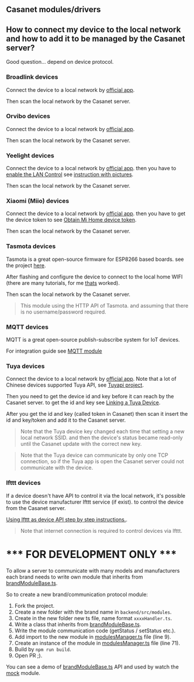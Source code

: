 ## Casanet modules/drivers

## How to connect my device to the local network and how to add it to be managed by the Casanet server?
Good question... depend on device protocol.

### Broadlink devices
Connect the device to a local network by [official app](https://play.google.com/store/apps/details?id=com.broadlink.rmt).

Then scan the local network by the Casanet server.

### Orvibo devices
Connect the device to a local network by [official app](https://play.google.com/store/apps/details?id=com.orvibo.irhost).

Then scan the local network by the Casanet server.

### Yeelight devices
Connect the device to a local network by [official app](https://play.google.com/store/apps/details?id=com.yeelight.cherry).
then you have to [enable the LAN Control](https://www.yeelight.com/en_US/developer) 
see [instruction with pictures](https://getyeti.co/posts/how-to-control-yeelight-and-your-smarthome-with-yeti). 

Then scan the local network by the Casanet server.

### Xiaomi (Miio) devices
Connect the device to a local network by [official app](https://play.google.com/store/apps/details?id=com.xiaomi.smarthome).
then you have to get the device token to see [Obtain Mi Home device token](https://github.com/jghaanstra/com.xiaomi-miio/blob/master/docs/obtain_token.md). 

Then scan the local network by the Casanet server.

### Tasmota devices

Tasmota is a great open-source firmware for ESP8266 based boards. see the project [here](https://github.com/arendst/Sonoff-Tasmota).
 
After flashing and configure the device to connect to the local home WIFI (there are many tutorials, for me [thats](https://www.youtube.com/watch?v=pVPPiYAo8NI) worked).

Then scan the local network by the Casanet server.

> This module using the HTTP API of Tasmota. and assuming that there is no username/password required.

### MQTT devices

MQTT is a great open-source publish-subscribe system for IoT devices.
 
For integration guide see [MQTT module](./mqtt/README.md)

### Tuya devices
Connect the device to a local network by [official app](https://play.google.com/store/apps/details?id=com.tuya.smart).
Note that a lot of Chinese devices supported Tuya API, see [Tuyapi project](https://github.com/codetheweb/tuyapi).

Then you need to get the device id and key before it can reach by the Casanet server.
to get the id and key see [Linking a Tuya Device](https://github.com/codetheweb/tuyapi/blob/master/docs/SETUP.md).

After you get the id and key (called token in Casanet) then scan it insert the id and key/token and add it to the Casanet server. 
> Note that the Tuya device key changed each time that setting a new local network SSID. and then the device's status became read-only until the Casanet update with the correct new key. 

> Note that the Tuya device can communicate by only one TCP connection, so if the Tuya app is open the Casanet server could not communicate with the device. 

### Ifttt devices
If a device doesn't have API to control it via the local network, 
it's possible to use the device manufacturer Ifttt service (if exist).
to control the device from the Casanet server.

[Using Ifttt as device API step by step instructions.](./ifttt/README.md#step-by-step-instructions).

> Note that internet connection is required to control devices via Ifttt.
# *** FOR DEVELOPMENT ONLY ***

To allow a server to communicate with many models and manufacturers each brand needs to write
own module that inherits from [brandModuleBase.ts](./brandModuleBase.ts).

So to create a new brand/communication protocol module:
1) Fork the project.
1) Create a new folder with the brand name in `backend/src/modules`.
1) Create in the new folder new ts file, name format `xxxxHandler.ts`.
1) Write a class that inherits from [brandModuleBase.ts](./brandModuleBase.ts).
1) Write the module communication code (getStatus / setStatus etc.).
1) Add import to the new module in [modulesManager.ts](./modulesManager.ts#L9) file (line 9). 
1) Create an instance of the module in [modulesManager.ts](./modulesManager.ts#L71) file (line 71).
1) Build by `npm run build`.
1) Open PR ;).

You can see a demo of [brandModuleBase.ts](./brandModuleBase.ts) API and used by watch the [mock](./mock/mockHandler.ts) module.
